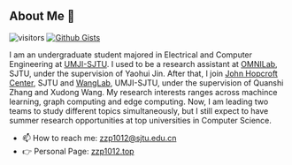 ## About Me 👋 
![visitors](https://visitor-badge.glitch.me/badge?page_id=zzp1012.zzp1012) [![Github Gists](https://img.shields.io/github/followers/zzp1012)](https://gist.github.com/zzp1012)

I am an undergraduate student majored in Electrical and Computer Engineering at [UMJI-SJTU](https://www.ji.sjtu.edu.cn/). I used to be a research assistant at [OMNILab](http://omnilab.sjtu.edu.cn/), SJTU, under the supervision of Yaohui Jin. After that, I join [John Hopcroft Center](http://jhc.sjtu.edu.cn/), SJTU and [WangLab](http://wanglab.sjtu.edu.cn/en/Default.aspx), UMJI-SJTU, under the supervision of Quanshi Zhang and Xudong Wang. My research interests ranges across machince learning, graph computing and edge computing. Now, I am leading two teams to study different topics simultaneously, but I still expect to have summer research opportunities at top universities in Computer Science.

- 📫 How to reach me: zzp1012@sjtu.edu.cn
- 👉 Personal Page: [zzp1012.top](http://zzp1012.top/)

